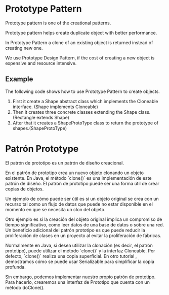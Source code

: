 Prototype Pattern
==================

Prototype pattern is one of the creational patterns.

Prototype pattern helps create duplicate object with better performance.

In Prototype Pattern a clone of an existing object is returned instead of creating new one.

We use Prototype Design Pattern, if the cost of creating a new object is expensive and resource intensive.

Example
-----------
The following code shows how to use Prototype Pattern to create objects.

1. First it create a Shape abstract class which implements the Cloneable interface. (Shape implements Cloneable)
2. Then it creates three concrete classes extending the Shape class.(Rectangle extends Shape)
3. After that it creates a ShapeProtoType class to return the prototype of shapes.(ShapeProtoType)


Patrón Prototype
=================

El patrón de prototipo es un patrón de diseño creacional. 

En el patrón de prototipo crea un nuevo objeto clonando un objeto existente. En Java, el método ´clone()´ es una implementación de este patrón de diseño. El patrón de prototipo puede ser una forma útil de crear copias de objetos. 

Un ejemplo de cómo puede ser útil es si un objeto original se crea con un recurso tal como un flujo de datos que puede no estar disponible en el momento en que se necesita un clon del objeto. 

Otro ejemplo es si la creación del objeto original implica un compromiso de tiempo significativo, como leer datos de una base de datos o sobre una red. Un beneficio adicional del patrón prototipo es que puede reducir la proliferación de clases en un proyecto al evitar la proliferación de fábricas.

Normalmente en Java, si desea utilizar la clonación (es decir, el patrón prototipo), puede utilizar el método ´clone()´ y la interfaz Cloneable. Por defecto, ´clone()´ realiza una copia superficial. En otro tutorial , demostramos cómo se puede usar Serializable para simplificar la copia profunda.

Sin embargo, podemos implementar nuestro propio patrón de prototipo. Para hacerlo, crearemos una interfaz de Prototipo que cuenta con un método doClone().



